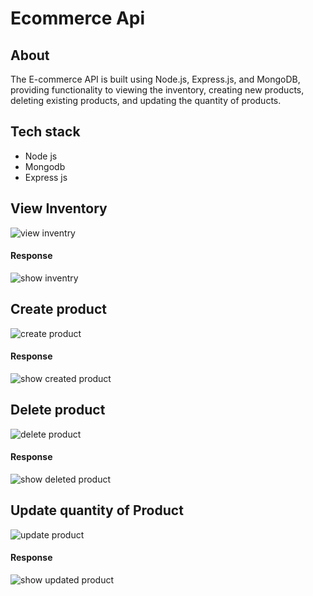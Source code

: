 # Ecommerce Api

## About
The E-commerce API is built using Node.js, Express.js, and MongoDB, providing functionality to viewing the inventory, creating new products, deleting existing products, and updating the quantity of products.

## Tech stack
+ Node js
+ Mongodb
+ Express js

## View Inventory
![view inventry](https://github.com/TripurariPandit/ecommerceApi/assets/134164353/af684739-fb91-4bd6-91b7-4aec1d35b49b)

#### Response
![show inventry](https://github.com/TripurariPandit/ecommerceApi/assets/134164353/4395f842-aa88-4551-ab0e-cb180b031a6b)

## Create product
![create product](https://github.com/TripurariPandit/ecommerceApi/assets/134164353/df3b07ed-1c0c-4648-a30c-2c3e44202e0f)

#### Response
![show created product](https://github.com/TripurariPandit/ecommerceApi/assets/134164353/54e2df3a-b909-434e-987b-1995cccf78ed)

## Delete product
![delete product](https://github.com/TripurariPandit/ecommerceApi/assets/134164353/284cd1e0-b938-4ca4-bebe-f6780db03f92)

#### Response
![show deleted product](https://github.com/TripurariPandit/ecommerceApi/assets/134164353/614be7c9-79e7-49f1-81ec-9a1685da814a)


## Update quantity of Product
![update product](https://github.com/TripurariPandit/ecommerceApi/assets/134164353/a3e54a6c-656b-4220-b73d-317d61f5b6c1)


#### Response
![show updated product](https://github.com/TripurariPandit/ecommerceApi/assets/134164353/feac5d0d-ecea-479f-9871-1c1c67e0a2bb)


